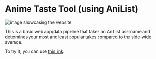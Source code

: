 # Anime Taste Tool (using AniList)

![image showcasing the website](./media/example.png)

This is a basic web app/data pipeline that takes an AniList username and
determines your most and least popular takes compared to the side-wide average.

To try it, you can use [this link](https://ani-pop.azurewebsites.net/).
